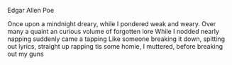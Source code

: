 Edgar Allen Poe

Once upon a mindnight dreary, while I pondered weak and weary.
Over many a quaint an curious volume of forgotten lore
While I nodded nearly napping suddenly came a tapping
Like someone breaking it down, spitting out lyrics, straight up rapping
tis some homie, I muttered, before breaking out my guns
